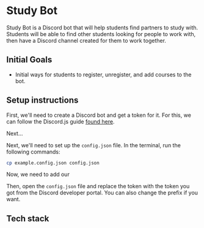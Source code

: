 # Study Bot

Study Bot is a Discord bot that will help students find partners to study with.
Students will be able to find other students looking for people to work with,
then have a Discord channel created for them to work together.

## Initial Goals

- Initial ways for students to register, unregister, and add courses to the bot.

## Setup instructions

First, we'll need to create a Discord bot and get a token for it. For this, we
can follow the Discord.js guide [found
here](https://discordjs.guide/preparations/setting-up-a-bot-application.html#creating-your-bot).

Next...

Next, we'll need to set up the `config.json` file. In the terminal, run the following commands:

```bash
cp example.config.json config.json
```

Now, we need to add our

Then, open the `config.json` file and replace the token with the token you got from the Discord developer portal. You can also change the prefix if you want.

## Tech stack